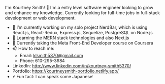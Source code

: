 I'm Kourtney Smith! 👋 I'm a entry level software engineer looking to grow and enhance my knowledge. Currently looking for full-time jobs in full-stack development or web development.

- 🔭 I’m currently working on my solo project NerdBar, which is using React.js, React-Redux, Express.js, Sequelize, PostgreSQL on Node.js
- 🌱 Learning the MERN stack technologies and also Next.js
- 📃 Currently taking the Meta Front-End Developer course on Coursera
- 📫 How to reach me:
  - Email: klsmith5370@gmail.com
  - Phone: 610-295-3984
- LinkedIn: http://www.linkedin.com/in/kourtney-smith5370/
- Portfolio: https://kourtneysmith-portfolio.netlify.app/
- ⚡ Fun fact: I can speak some Japanese!
